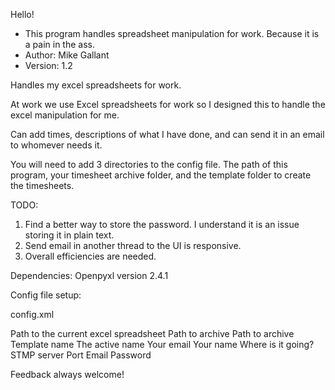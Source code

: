 Hello!
* This program handles spreadsheet manipulation for work. Because it is a pain in the ass.
* Author: Mike Gallant
* Version: 1.2

Handles my excel spreadsheets for work. 

At work we use Excel spreadsheets for work so I designed this to handle the excel manipulation for me. 

Can add times, descriptions of what I have done, and can send it in an email to whomever needs it.

You will need to add 3 directories to the config file. The path of this program, your timesheet archive folder, and the
template folder to create the timesheets.

TODO:
1) Find a better way to store the password. I understand it is an issue storing it in plain text.
2) Send email in another thread to the UI is responsive.
3) Overall efficiencies are needed.

Dependencies:
Openpyxl version 2.4.1

Config file setup:

config.xml

<Settings>
    <MyPath>Path to the current excel spreadsheet</MyPath>
    <ArchivePath>Path to archive</ArchivePath>
    <TemplatePath>Path to archive</TemplatePath>
    <TemplateName>Template name</TemplateName>
    <ActiveXL>The active name</ActiveXL>
    <YourEmail>Your email</YourEmail>
    <Name>Your name</Name>
    <Recipient>Where is it going?</Recipient>
    <STMPServer>STMP server</STMPServer>
    <SMTPPort>Port</SMTPPort>
    <Password>Email Password</Password>
</Settings>


Feedback always welcome!
